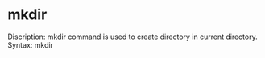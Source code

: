 # mkdir

Discription: mkdir command is used to create directory in current directory.
Syntax: mkdir <directory name>